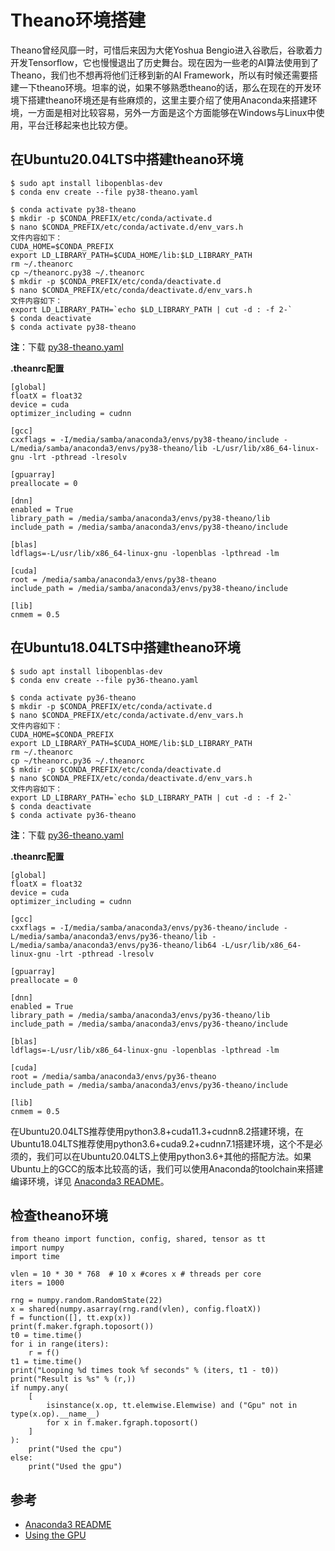 # Theano环境搭建

Theano曾经风靡一时，可惜后来因为大佬Yoshua Bengio进入谷歌后，谷歌着力开发Tensorflow，它也慢慢退出了历史舞台。现在因为一些老的AI算法使用到了Theano，我们也不想再将他们迁移到新的AI Framework，所以有时候还需要搭建一下theano环境。坦率的说，如果不够熟悉theano的话，那么在现在的开发环境下搭建theano环境还是有些麻烦的，这里主要介绍了使用Anaconda来搭建环境，一方面是相对比较容易，另外一方面是这个方面能够在Windows与Linux中使用，平台迁移起来也比较方便。

## 在Ubuntu20.04LTS中搭建theano环境

```
$ sudo apt install libopenblas-dev
$ conda env create --file py38-theano.yaml

$ conda activate py38-theano
$ mkdir -p $CONDA_PREFIX/etc/conda/activate.d
$ nano $CONDA_PREFIX/etc/conda/activate.d/env_vars.h
文件内容如下：
CUDA_HOME=$CONDA_PREFIX
export LD_LIBRARY_PATH=$CUDA_HOME/lib:$LD_LIBRARY_PATH
rm ~/.theanorc
cp ~/theanorc.py38 ~/.theanorc
$ mkdir -p $CONDA_PREFIX/etc/conda/deactivate.d
$ nano $CONDA_PREFIX/etc/conda/deactivate.d/env_vars.h
文件内容如下：
export LD_LIBRARY_PATH=`echo $LD_LIBRARY_PATH | cut -d : -f 2-`
$ conda deactivate
$ conda activate py38-theano
```

**注**：下载 [py38-theano.yaml](https://github.com/SNSerHello/MyNotes/blob/main/anaconda3/py38-theano.yaml)

**.theanrc配置**

```
[global]
floatX = float32
device = cuda
optimizer_including = cudnn

[gcc]
cxxflags = -I/media/samba/anaconda3/envs/py38-theano/include -L/media/samba/anaconda3/envs/py38-theano/lib -L/usr/lib/x86_64-linux-gnu -lrt -pthread -lresolv

[gpuarray]
preallocate = 0

[dnn]
enabled = True
library_path = /media/samba/anaconda3/envs/py38-theano/lib
include_path = /media/samba/anaconda3/envs/py38-theano/include

[blas]
ldflags=-L/usr/lib/x86_64-linux-gnu -lopenblas -lpthread -lm

[cuda]
root = /media/samba/anaconda3/envs/py38-theano
include_path = /media/samba/anaconda3/envs/py38-theano/include

[lib]
cnmem = 0.5
```



## 在Ubuntu18.04LTS中搭建theano环境

```
$ sudo apt install libopenblas-dev
$ conda env create --file py36-theano.yaml

$ conda activate py36-theano
$ mkdir -p $CONDA_PREFIX/etc/conda/activate.d
$ nano $CONDA_PREFIX/etc/conda/activate.d/env_vars.h
文件内容如下：
CUDA_HOME=$CONDA_PREFIX
export LD_LIBRARY_PATH=$CUDA_HOME/lib:$LD_LIBRARY_PATH
rm ~/.theanorc
cp ~/theanorc.py36 ~/.theanorc
$ mkdir -p $CONDA_PREFIX/etc/conda/deactivate.d
$ nano $CONDA_PREFIX/etc/conda/deactivate.d/env_vars.h
文件内容如下：
export LD_LIBRARY_PATH=`echo $LD_LIBRARY_PATH | cut -d : -f 2-`
$ conda deactivate
$ conda activate py36-theano
```

**注**：下载 [py36-theano.yaml](https://github.com/SNSerHello/MyNotes/blob/main/anaconda3/py36-theano.yaml)

**.theanrc配置**

```
[global]
floatX = float32
device = cuda
optimizer_including = cudnn

[gcc]
cxxflags = -I/media/samba/anaconda3/envs/py36-theano/include -L/media/samba/anaconda3/envs/py36-theano/lib -L/media/samba/anaconda3/envs/py36-theano/lib64 -L/usr/lib/x86_64-linux-gnu -lrt -pthread -lresolv

[gpuarray]
preallocate = 0

[dnn]
enabled = True
library_path = /media/samba/anaconda3/envs/py36-theano/lib
include_path = /media/samba/anaconda3/envs/py36-theano/include

[blas]
ldflags=-L/usr/lib/x86_64-linux-gnu -lopenblas -lpthread -lm

[cuda]
root = /media/samba/anaconda3/envs/py36-theano
include_path = /media/samba/anaconda3/envs/py36-theano/include

[lib]
cnmem = 0.5
```

在Ubuntu20.04LTS推荐使用python3.8+cuda11.3+cudnn8.2搭建环境，在Ubuntu18.04LTS推荐使用python3.6+cuda9.2+cudnn7.1搭建环境，这个不是必须的，我们可以在Ubuntu20.04LTS上使用python3.6+其他的搭配方法。如果Ubuntu上的GCC的版本比较高的话，我们可以使用Anaconda的toolchain来搭建编译环境，详见 [Anaconda3 README](https://github.com/SNSerHello/MyNotes/tree/main/anaconda3)。

## 检查theano环境

```
from theano import function, config, shared, tensor as tt
import numpy
import time

vlen = 10 * 30 * 768  # 10 x #cores x # threads per core
iters = 1000

rng = numpy.random.RandomState(22)
x = shared(numpy.asarray(rng.rand(vlen), config.floatX))
f = function([], tt.exp(x))
print(f.maker.fgraph.toposort())
t0 = time.time()
for i in range(iters):
    r = f()
t1 = time.time()
print("Looping %d times took %f seconds" % (iters, t1 - t0))
print("Result is %s" % (r,))
if numpy.any(
    [
        isinstance(x.op, tt.elemwise.Elemwise) and ("Gpu" not in type(x.op).__name__)
        for x in f.maker.fgraph.toposort()
    ]
):
    print("Used the cpu")
else:
    print("Used the gpu")
```



## 参考

- [Anaconda3 README](https://github.com/SNSerHello/MyNotes/tree/main/anaconda3)
- [Using the GPU](https://theano-pymc.readthedocs.io/en/latest/tutorial/using_gpu.html)